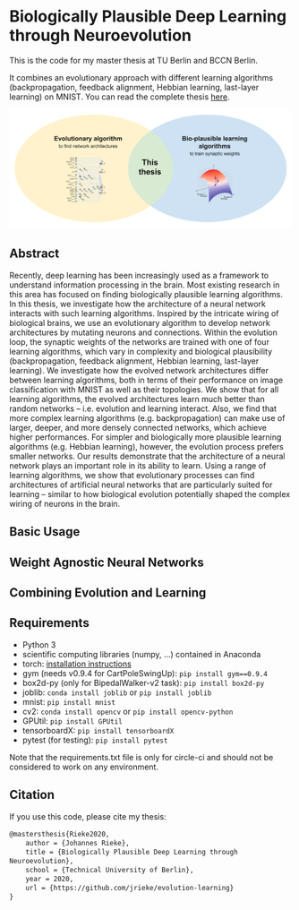 # Biologically Plausible Deep Learning through Neuroevolution

This is the code for my master thesis at TU Berlin and BCCN Berlin.

It combines an evolutionary approach with different learning algorithms
(backpropagation, feedback alignment, Hebbian learning, last-layer learning)
on MNIST. You can read the complete thesis
[here](master-thesis-johannes-rieke-final.pdf).

![](figures/circles.png)


## Abstract

Recently, deep learning has been increasingly used as a framework to understand information processing in the brain. Most existing research in this area has focused on finding biologically plausible learning algorithms. In this thesis, we investigate how the architecture of a neural network interacts with such learning algorithms. Inspired by the intricate wiring of biological brains, we use an evolutionary algorithm to develop network architectures by mutating neurons and connections. Within the evolution loop, the synaptic weights of the networks are trained with one of four learning algorithms, which vary in complexity and biological plausibility (backpropagation, feedback alignment, Hebbian learning, last-layer learning). We investigate how the evolved network architectures differ between learning algorithms, both in terms of their performance on image classification with MNIST as well as their topologies. We show that for all learning algorithms, the evolved architectures learn much better than random networks – i.e. evolution and learning interact. Also, we find that more complex learning algorithms (e.g. backpropagation) can make use of larger, deeper, and more densely connected networks, which achieve higher performances. For simpler and biologically more plausible learning algorithms (e.g. Hebbian learning), however, the evolution process prefers smaller networks. Our results demonstrate that the architecture of a neural network plays an important role in its ability to learn. Using a range of learning algorithms, we show that evolutionary processes can find architectures of artificial neural networks that are particularly suited for learning – similar to how biological evolution potentially shaped the complex wiring of neurons in the brain.


## Basic Usage


## Weight Agnostic Neural Networks


## Combining Evolution and Learning


## Requirements

- Python 3
- scientific computing libraries (numpy, ...) contained in Anaconda
- torch: [installation instructions](https://pytorch.org/)
- gym (needs v0.9.4 for CartPoleSwingUp): `pip install gym==0.9.4`
- box2d-py (only for BipedalWalker-v2 task): `pip install box2d-py`
- joblib: `conda install joblib` or `pip install joblib`
- mnist: `pip install mnist`
- cv2: `conda install opencv` or `pip install opencv-python`
- GPUtil: `pip install GPUtil`
- tensorboardX: `pip install tensorboardX`
- pytest (for testing): `pip install pytest`

Note that the requirements.txt file is only for circle-ci and should not be
considered to work on any environment.


## Citation

If you use this code, please cite my thesis:

    @mastersthesis{Rieke2020,
        author = {Johannes Rieke},
        title = {Biologically Plausible Deep Learning through Neuroevolution},
        school = {Technical University of Berlin},
        year = 2020,
        url = {https://github.com/jrieke/evolution-learning}
    }
